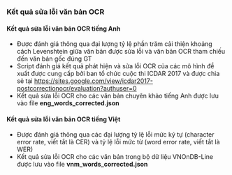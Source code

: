 ### Kết quả sửa lỗi văn bản OCR

#### Kết quả sửa lỗi văn bản OCR tiếng Anh
- Được đánh giá thông qua đại lượng tỷ lệ phần trăm cải thiện khoảng cách Levenshtein giữa văn bản được sửa lỗi và văn bản OCR tham chiếu đến văn bản gốc đúng GT
- Script đánh giá kết quả phát hiện và sửa lỗi OCR của các mô hình đề xuất được cung cấp bởi ban tổ chức cuộc thi ICDAR 2017 và được chia sẻ tại https://sites.google.com/view/icdar2017-postcorrectionocr/evaluation?authuser=0
- Kết quả sửa lỗi OCR cho các văn bản chuyên khảo tiếng Anh được lưu vào file **eng_words_corrected.json**

#### Kết quả sửa lỗi văn bản OCR tiếng Việt
- Được đánh giá thông qua các đại lượng tỷ lệ lỗi mức ký tự (character error rate, viết tắt là CER) và tỷ lệ lỗi mức từ (word error rate, viết tắt là WER)
- Kết quả sửa lỗi OCR cho các văn bản trong bộ dữ liệu VNOnDB-Line được lưu vào file **vnm_words_corrected.json**
